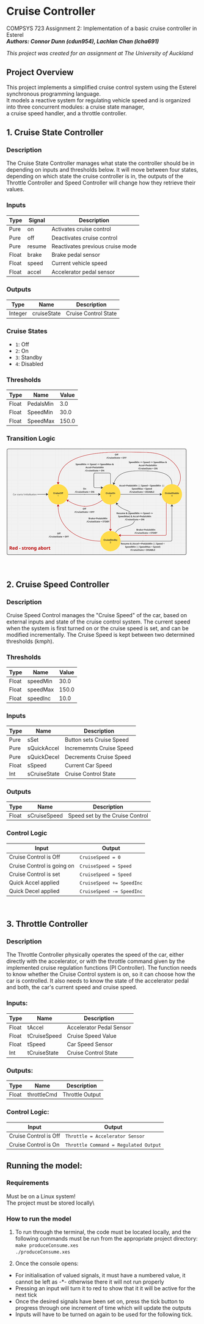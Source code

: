 # Cruise Controller

COMPSYS 723 Assignment 2: Implementation of a basic cruise controller in Esterel\
**_Authors: Connor Dunn (cdun954), Lachlan Chan (lcha691)_**

_This project was created for an assignment at The University of Auckland_

## Project Overview

This project implements a simplified cruise control system using the Esterel synchronous programming language.\
It models a reactive system for regulating vehicle speed and is organized into three concurrent modules: a cruise state manager,\
a cruise speed handler, and a throttle controller.

## 1. Cruise State Controller

### Description

The Cruise State Controller manages what state the controller should be in depending on inputs and thresholds below. It will move between four states, depending on which state the cruise controller is in, the outputs of the Throttle Controller and Speed Controller will change how they retrieve their values.

### Inputs

| Type  | Signal | Description                      |
| ----- | ------ | -------------------------------- |
| Pure  | on     | Activates cruise control         |
| Pure  | off    | Deactivates cruise control       |
| Pure  | resume | Reactivates previous cruise mode |
| Float | brake  | Brake pedal sensor               |
| Float | speed  | Current vehicle speed            |
| Float | accel  | Accelerator pedal sensor         |

### Outputs

| Type    | Name        | Description          |
| ------- | ----------- | -------------------- |
| Integer | cruiseState | Cruise Control State |

### Cruise States

- `1`: Off
- `2`: On
- `3`: Standby
- `4`: Disabled

### Thresholds

| Type  | Name      | Value |
| ----- | --------- | ----- |
| Float | PedalsMin | 3.0   |
| Float | SpeedMin  | 30.0  |
| Float | SpeedMax  | 150.0 |

### Transition Logic

![alt text](image.png)
<br/>

<br/>

## 2. Cruise Speed Controller

### Description

Cruise Speed Control manages the "Cruise Speed" of the car, based on external inputs and state of the cruise control system. The current speed when the system is first turned on or the cruise speed is set, and can be modified incrementally. The Cruise Speed is kept between two determined thresholds (kmph).

### Thresholds

| Type  | Name     | Value |
| ----- | -------- | ----- |
| Float | speedMin | 30.0  |
| Float | speedMax | 150.0 |
| Float | speedInc | 10.0  |

### Inputs

| Type  | Name         | Description              |
| ----- | ------------ | ------------------------ |
| Pure  | sSet         | Button sets Cruise Speed |
| Pure  | sQuickAccel  | Incrememnts Cruise Speed |
| Pure  | sQuickDecel  | Decrements Cruise Speed  |
| Float | sSpeed       | Current Car Speed        |
| Int   | sCruiseState | Cruise Control State     |

### Outputs

| Type  | Name         | Description                     |
| ----- | ------------ | ------------------------------- |
| Float | sCruiseSpeed | Speed set by the Cruise Control |

### Control Logic

| Input                      | Output                    |
| -------------------------- | ------------------------- |
| Cruise Control is Off      | `CruiseSpeed = 0`         |
| Cruise Control is going on | `CruiseSpeed = Speed`     |
| Cruise Control is set      | `CruiseSpeed = Speed`     |
| Quick Accel applied        | `CruiseSpeed += SpeedInc` |
| Quick Decel applied        | `CruiseSpeed -= SpeedInc` |

<br/>

## 3. Throttle Controller

### Description

The Throttle Controller physically operates the speed of the car, either directly with the accelerator, or with the throttle command given by the implemented cruise regulation functions (PI Controller). The function needs to know whether the Cruise Control system is on, so it can choose how the car is controlled. It also needs to know the state of the accelerator pedal and both, the car's current speed and cruise speed.

### Inputs:

| Type  | Name         | Description              |
| ----- | ------------ | ------------------------ |
| Float | tAccel       | Accelerator Pedal Sensor |
| Float | tCruiseSpeed | Cruise Speed Value       |
| Float | tSpeed       | Car Speed Sensor         |
| Int   | tCruiseState | Cruise Control State     |

### Outputs:

| Type  | Name        | Description     |
| ----- | ----------- | --------------- |
| Float | throttleCmd | Throttle Output |

### Control Logic:

| Input                 | Output                                |
| --------------------- | ------------------------------------- |
| Cruise Control is Off | `Throttle = Accelerator Sensor`       |
| Cruise Control is On  | `Throttle Command = Regulated Output` |

## Running the model:

### Requirements

Must be on a Linux system!\
The project must be stored locally\

### How to run the model

1. To run through the terminal, the code must be located locally, and the following commands must be run from the appropriate project directory:\
   `make produceConsume.xes`\
   `./produceConsume.xes`

2. Once the console opens:

- For initialisation of valued signals, it must have a numbered value, it cannot be left as -\*- otherwise there it will not run properly
- Pressing an input will turn it to red to show that it it will be active for the next tick
- Once the desired signals have been set on, press the tick button to progress through one increment of time which will update the outputs
- Inputs will have to be turned on again to be used for the following tick.